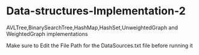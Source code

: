 # Data-structures-Implementation-2
AVLTree,BinarySearchTree,HashMap,HashSet,UnweightedGraph and WeightedGraph implementations


Make sure to Edit the File Path for the DataSources.txt file before running it 